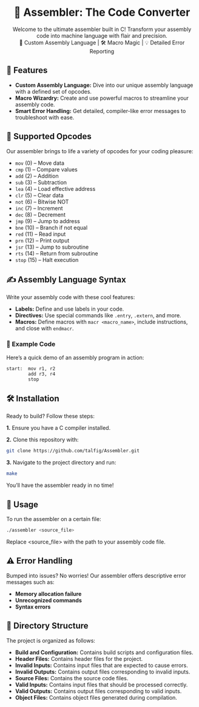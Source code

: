 <h1 align="center">🔧 Assembler: The Code Converter</h1>

<p align="center">
  Welcome to the ultimate assembler built in C! Transform your assembly code into machine language with flair and precision.
  <br>
  🚀 Custom Assembly Language | 🛠️ Macro Magic | 💡 Detailed Error Reporting
</p>

## 🚀 Features

- **Custom Assembly Language:** Dive into our unique assembly language with a defined set of opcodes.
- **Macro Wizardry:** Create and use powerful macros to streamline your assembly code.
- **Smart Error Handling:** Get detailed, compiler-like error messages to troubleshoot with ease.

## 🧩 Supported Opcodes

Our assembler brings to life a variety of opcodes for your coding pleasure:

- `mov` (0) – Move data
- `cmp` (1) – Compare values
- `add` (2) – Addition
- `sub` (3) – Subtraction
- `lea` (4) – Load effective address
- `clr` (5) – Clear data
- `not` (6) – Bitwise NOT
- `inc` (7) – Increment
- `dec` (8) – Decrement
- `jmp` (9) – Jump to address
- `bne` (10) – Branch if not equal
- `red` (11) – Read input
- `prn` (12) – Print output
- `jsr` (13) – Jump to subroutine
- `rts` (14) – Return from subroutine
- `stop` (15) – Halt execution

## ✍️ Assembly Language Syntax

Write your assembly code with these cool features:

- **Labels:** Define and use labels in your code.
- **Directives:** Use special commands like `.entry`, `.extern`, and more.
- **Macros:** Define macros with `macr <macro_name>`, include instructions, and close with `endmacr`.

### 📜 Example Code

Here’s a quick demo of an assembly program in action:

```assembly
start:  mov r1, r2
        add r3, r4
        stop
```

## 🛠️ Installation
Ready to build? Follow these steps:

**1.** Ensure you have a C compiler installed.

**2.** Clone this repository with:

```bash
git clone https://github.com/talfig/Assembler.git
```

**3.** Navigate to the project directory and run:

```bash
make
```

You’ll have the assembler ready in no time!

## 🎯 Usage
To run the assembler on a certain file:

```bash
./assembler <source_file>
```

Replace <source_file> with the path to your assembly code file.

## ⚠️ Error Handling
Bumped into issues? No worries! Our assembler offers descriptive error messages such as:

- **Memory allocation failure**
- **Unrecognized commands**
- **Syntax errors**

## 📁 Directory Structure
The project is organized as follows:

- **Build and Configuration:** Contains build scripts and configuration files.
- **Header Files:** Contains header files for the project.
- **Invalid Inputs:** Contains input files that are expected to cause errors.
- **Invalid Outputs:** Contains output files corresponding to invalid inputs.
- **Source Files:** Contains the source code files.
- **Valid Inputs:** Contains input files that should be processed correctly.
- **Valid Outputs:** Contains output files corresponding to valid inputs.
- **Object Files:** Contains object files generated during compilation.
